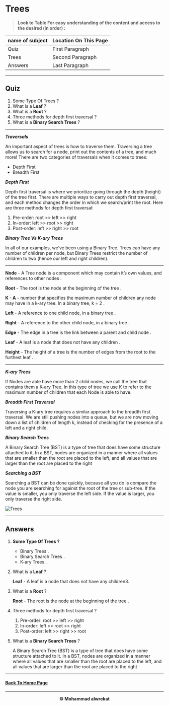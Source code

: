 # Trees

> **Look to Table For easy understanding of the content and access to the desired (in order) :**

|name of subject      | Location On This Page|
|---------------------|---------------------|
|Quiz|First Paragraph|
|Trees|Second Paragraph|
|Answers|Last Paragraph|

---
## Quiz

1. Some Type Of Trees ?
2. What is a **Leaf** ?
3. What is a  **Root** ?
4. Three methods for depth first traversal ?
5. What is a **Binary Search Trees** ?

---
***Traversals***

An important aspect of trees is how to traverse them. Traversing a tree allows us to search for a node, print out the contents of a tree, and much more! There are two categories of traversals when it comes to trees:

- Depth First
- Breadth First

***Depth First***

Depth first traversal is where we prioritize going through the depth (height) of the tree first. There are multiple ways to carry out depth first traversal, and each method changes the order in which we search/print the root. Here are three methods for depth first traversal:

1. Pre-order: root >> left >> right
2. In-order: left >> root >> right
3. Post-order: left >> right >> root

***Binary Tree Vs K-ary Trees***

In all of our examples, we’ve been using a Binary Tree. Trees can have any number of children per node, but Binary Trees restrict the number of children to two (hence our left and right children).

---
**Node** - A Tree node is a component which may contain it’s own values, and references to other nodes .

**Root** - The root is the node at the beginning of the tree .

**K - A** - number that specifies the maximum number of children any node may have in a k-ary tree. In a binary tree, k = 2 .

**Left** - A reference to one child node, in a binary tree .

**Right** - A reference to the other child node, in a binary tree .

**Edge** - The edge in a tree is the link between a parent and child node .

**Leaf** - A leaf is a node that does not have any children .

**Height** - The height of a tree is the number of edges from the root to the furthest leaf .

---
***K-ary Trees***

If Nodes are able have more than 2 child nodes, we call the tree that contains them a K-ary Tree. In this type of tree we use K to refer to the maximum number of children that each Node is able to have.

***Breadth First Traversal***

Traversing a K-ary tree requires a similar approach to the breadth first traversal. We are still pushing nodes into a queue, but we are now moving down a list of children of length k, instead of checking for the presence of a left and a right child.


***Binary Search Trees***

A Binary Search Tree (BST) is a type of tree that does have some structure attached to it. In a BST, nodes are organized in a manner where all values that are smaller than the root are placed to the left, and all values that are larger than the root are placed to the right

***Searching a BST***

Searching a BST can be done quickly, because all you do is compare the node you are searching for against the root of the tree or sub-tree. If the value is smaller, you only traverse the left side. If the value is larger, you only traverse the right side.



![Trees](https://lh3.googleusercontent.com/proxy/fOALsO92rUGYuyddLpWqTEm7KvucOv72VmYHxmWWlQySs2vd4r5_5axdXdn3HEWLfbBeyhrQoDVktEk14Gk3rFpjZCtEgAKC-jHGvC9WRkjRESXVzQ)

---
## Answers 

1. **Some Type Of Trees ?**
   - Binary Trees .
   - Binary Search Trees .
   - K-ary Trees .


2. What is a **Leaf** ?

    **Leaf** - A leaf is a node that does not have any children3.


3. What is a  **Root** ?
 
    **Root** - The root is the node at the beginning of the tree .


4. Three methods for depth first traversal ?

   1. Pre-order: root >> left >> right
   2. In-order: left >> root >> right
   3. Post-order: left >> right >> root

5. What is a **Binary Search Trees** ?

    A Binary Search Tree (BST) is a type of tree that does have some structure attached to it. In a BST, nodes are organized in a manner where all values that are smaller than the root are placed to the left, and all values that are larger than the root are placed to the right


---
#### [Back To Home Page](https://mhmadwrekat.github.io/reading-notes)

---
<b>
<p align="center">
© Mohammad alwrekat
</p>